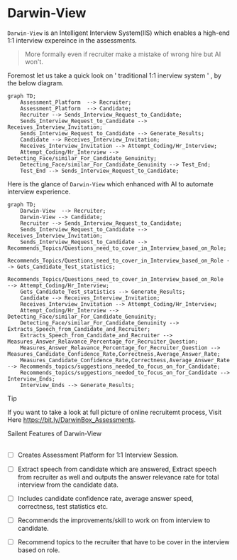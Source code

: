 # Darwin-View
`Darwin-View` is an Intelligent Interview System(IIS) which enables a high-end 1:1 interview expereince in the assessments.     
>More formally even if recruiter make a mistake of wrong hire but AI won't.

Foremost let us take a quick look on ' traditional 1:1 inerview system ' , by the below diagram.

```mermaid
graph TD;
    Assessment_Platform  --> Recruiter;
    Assessment_Platform  --> Candidate;
    Recruiter --> Sends_Interview_Request_to_Candidate;
    Sends_Interview_Request_to_Candidate --> Receives_Interview_Invitation;
    Sends_Interview_Request_to_Candidate --> Generate_Results;
    Candidate --> Receives_Interview_Invitation;
    Receives_Interview_Invitation --> Attempt_Coding/Hr_Interview;
    Attempt_Coding/Hr_Interview --> Detecting_Face/similar_For_Candidate_Genuinity;
    Detecting_Face/similar_For_Candidate_Genuinity --> Test_End;
    Test_End --> Sends_Interview_Request_to_Candidate;
```
 Here is the glance of ` Darwin-View `  which enhanced with AI to automate interview experience.

```mermaid
graph TD;
    Darwin-View  --> Recruiter;
    Darwin-View --> Candidate;
    Recruiter --> Sends_Interview_Request_to_Candidate;
    Sends_Interview_Request_to_Candidate --> Receives_Interview_Invitation;
    Sends_Interview_Request_to_Candidate --> Recommends_Topics/Questions_need_to_cover_in_Interview_based_on_Role;
    Recommends_Topics/Questions_need_to_cover_in_Interview_based_on_Role --> Gets_Candidate_Test_statistics;
    Recommends_Topics/Questions_need_to_cover_in_Interview_based_on_Role  --> Attempt_Coding/Hr_Interview;
    Gets_Candidate_Test_statistics --> Generate_Results;
    Candidate --> Receives_Interview_Invitation;
    Receives_Interview_Invitation --> Attempt_Coding/Hr_Interview;
    Attempt_Coding/Hr_Interview --> Detecting_Face/similar_For_Candidate_Genuinity;
    Detecting_Face/similar_For_Candidate_Genuinity --> Extracts_Speech_from_Candidate_and_Recruiter;
    Extracts_Speech_from_Candidate_and_Recruiter --> Measures_Answer_Relavance_Percentage_for_Recruiter_Question;
    Measures_Answer_Relavance_Percentage_for_Recruiter_Question --> Measures_Candidate_Confidence_Rate,Correctness,Average_Answer_Rate;
    Measures_Candidate_Confidence_Rate,Correctness,Average_Answer_Rate --> Recommends_topics/suggestions_needed_to_focus_on_for_Candidate;
    Recommends_topics/suggestions_needed_to_focus_on_for_Candidate --> Interview_Ends;
    Interview_Ends --> Generate_Results;
```
> [!TIP]
> If you want to take a look at full picture of online recruitemt process, Visit Here https://bit.ly/DarwinBox_Assessments.

<summary>Sailent Features of Darwin-View</summary>  
</br>  

- [ ] Creates Assessment Platform for 1:1 Interview Session.  
- [ ] Extract speech from candidate  which are answered, Extract speech from recruiter as well and outputs the answer relevance rate for total interview from the candidate data.  
- [ ] Includes candidate confidence rate, average answer speed, correctness, test statistics etc.
- [ ] Recommends the improvements/skill to work on from interview to candidate.
- [ ] Recommend topics to the recruiter that have to be cover in the interview based on role.

